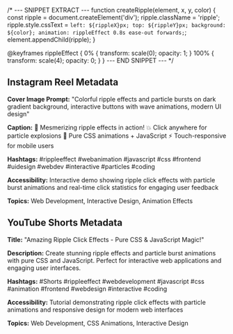 /* --- SNIPPET EXTRACT ---
function createRipple(element, x, y, color) {
    const ripple = document.createElement('div');
    ripple.className = 'ripple';
    ripple.style.cssText = `
        left: ${rippleX}px;
        top: ${rippleY}px;
        background: ${color};
        animation: rippleEffect 0.8s ease-out forwards;
    `;
    element.appendChild(ripple);
}

@keyframes rippleEffect {
    0% { transform: scale(0); opacity: 1; }
    100% { transform: scale(4); opacity: 0; }
}
--- END SNIPPET --- */

## Instagram Reel Metadata

**Cover Image Prompt:** "Colorful ripple effects and particle bursts on dark gradient background, interactive buttons with wave animations, modern UI design"

**Caption:**
🌊 Mesmerizing ripple effects in action!
💥 Click anywhere for particle explosions
🎨 Pure CSS animations + JavaScript
⚡ Touch-responsive for mobile users

**Hashtags:** #rippleeffect #webanimation #javascript #css #frontend #uidesign #webdev #interactive #particles #coding

**Accessibility:** Interactive demo showing ripple click effects with particle burst animations and real-time click statistics for engaging user feedback

**Topics:** Web Development, Interactive Design, Animation Effects

## YouTube Shorts Metadata

**Title:** "Amazing Ripple Click Effects - Pure CSS & JavaScript Magic!"

**Description:** Create stunning ripple effects and particle burst animations with pure CSS and JavaScript. Perfect for interactive web applications and engaging user interfaces.

**Hashtags:** #Shorts #rippleeffect #webdevelopment #javascript #css #animation #frontend #webdesign #interactive #coding

**Accessibility:** Tutorial demonstrating ripple click effects with particle animations and responsive design for modern web interfaces

**Topics:** Web Development, CSS Animations, Interactive Design